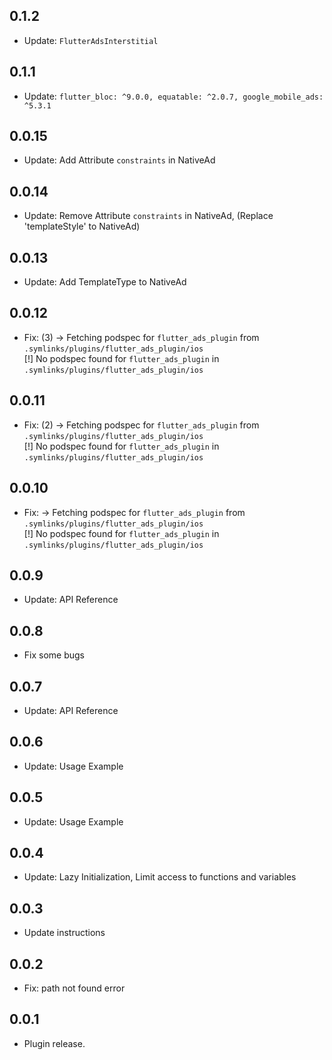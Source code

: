 ## 0.1.2

* Update: `FlutterAdsInterstitial`

## 0.1.1

* Update: `flutter_bloc: ^9.0.0, equatable: ^2.0.7, google_mobile_ads: ^5.3.1`

## 0.0.15

* Update: Add Attribute `constraints` in NativeAd

## 0.0.14

* Update: Remove Attribute `constraints` in NativeAd, (Replace 'templateStyle' to NativeAd)

## 0.0.13

* Update: Add TemplateType to NativeAd

## 0.0.12

* Fix: (3) -> Fetching podspec for `flutter_ads_plugin` from  
  `.symlinks/plugins/flutter_ads_plugin/ios`  
  [!] No podspec found for `flutter_ads_plugin` in `.symlinks/plugins/flutter_ads_plugin/ios`

## 0.0.11

* Fix: (2) -> Fetching podspec for `flutter_ads_plugin` from  
  `.symlinks/plugins/flutter_ads_plugin/ios`  
  [!] No podspec found for `flutter_ads_plugin` in `.symlinks/plugins/flutter_ads_plugin/ios`

## 0.0.10

* Fix: -> Fetching podspec for `flutter_ads_plugin` from  
  `.symlinks/plugins/flutter_ads_plugin/ios`  
  [!] No podspec found for `flutter_ads_plugin` in `.symlinks/plugins/flutter_ads_plugin/ios`

## 0.0.9

* Update: API Reference

## 0.0.8

* Fix some bugs

## 0.0.7

* Update: API Reference

## 0.0.6

* Update: Usage Example

## 0.0.5

* Update: Usage Example

## 0.0.4

* Update: Lazy Initialization, Limit access to functions and variables

## 0.0.3

* Update instructions

## 0.0.2

* Fix: path not found error

## 0.0.1

* Plugin release.
